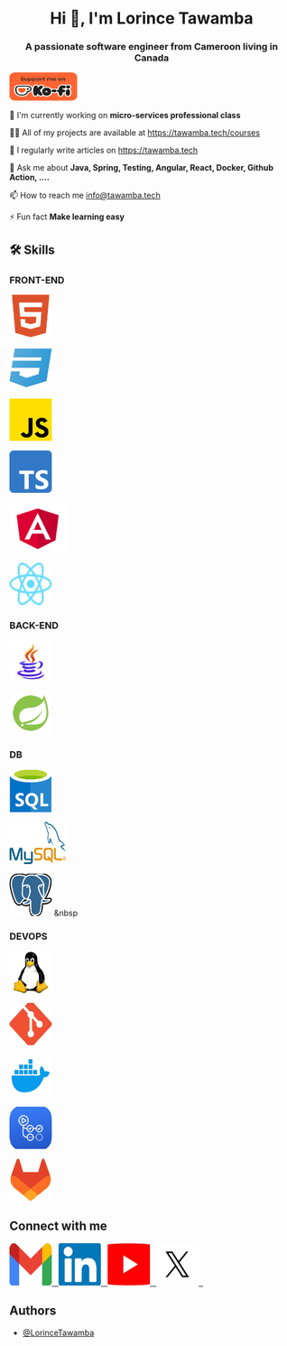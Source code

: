 #  <h1 align="center">Hi 👋, I'm Lorince Tawamba</h1> 

### **<p align="center">A passionate software engineer from Cameroon living in Canada</p>**

<p> 
	<a href="https://ko-fi.com/lorincetawamba" target="_blank">
		<img src="https://github.com/LorinceTawamba/LorinceTawamba/blob/main/images/kofi.png" alt="Kofi" height="50" width="120" /> 
	</a> 
</p>

🔭 I'm currently working on **micro-services professional class** 

👩‍💻 All of my projects are available at https://tawamba.tech/courses 

📝 I regularly write articles on https://tawamba.tech 

💬 Ask me about **Java, Spring, Testing, Angular, React, Docker, Github Action, ....** 

📫 How to reach me info@tawamba.tech 

⚡️ Fun fact **Make learning easy** 

## 🛠 Skills

### FRONT-END 
<p>
<img src="https://github.com/LorinceTawamba/LorinceTawamba/blob/main/images/html5.png" alt="HTML5" height="75" width="75" /> &nbsp;

<img src="https://github.com/LorinceTawamba/LorinceTawamba/blob/main/images/css3.png" alt="CSS3" height="75" width="75" /> &nbsp;

<img src="https://github.com/LorinceTawamba/LorinceTawamba/blob/main/images/js.png" alt="JavaScript" height="75" width="75" /> &nbsp;

<img src="https://github.com/LorinceTawamba/LorinceTawamba/blob/main/images/typescript.png" alt="TypeScript" height="75" width="75" /> &nbsp;

<img src="https://github.com/LorinceTawamba/LorinceTawamba/blob/main/images/Angular.svg" alt="Angular" height="90" width="100" /> &nbsp;

<img src="https://github.com/LorinceTawamba/LorinceTawamba/blob/main/images/react.svg" alt="React" height="75" width="75" /> &nbsp;
</p> 

### BACK-END 
<p>
<img src="https://github.com/LorinceTawamba/LorinceTawamba/blob/main/images/java.png" alt="Java" height="75" width="75" /> &nbsp;

<img src="https://github.com/LorinceTawamba/LorinceTawamba/blob/main/images/springboot.png" alt="Spring Boot" height="75" width="75" /> &nbsp;
</p> 

### DB 
<p>
<img src="https://github.com/LorinceTawamba/LorinceTawamba/blob/main/images/sql.png" alt="SQL" height="75" width="75" /> &nbsp;

<img src="https://github.com/LorinceTawamba/LorinceTawamba/blob/main/images/mysql.png" alt="Mysql" height="75" width="100" /> &nbsp;

<img src="https://github.com/LorinceTawamba/LorinceTawamba/blob/main/images/postgresql.png" alt="Postegresql" height="75" width="75" /> &nbsp
</p> 

### DEVOPS 
<p>
<img src="https://github.com/LorinceTawamba/LorinceTawamba/blob/main/images/linux.jpeg" alt="Linux" height="75" width="75" /> &nbsp;

<img src="https://github.com/LorinceTawamba/LorinceTawamba/blob/main/images/git.png" alt="Git" height="75" width="75" /> &nbsp;

<img src="https://github.com/LorinceTawamba/LorinceTawamba/blob/main/images/docker.png" alt="Docker" height="75" width="75" /> &nbsp;

<img src="https://github.com/LorinceTawamba/LorinceTawamba/blob/main/images/githubaction.jpeg" alt="Github Action" height="75" width="75" /> &nbsp;

<img src="https://github.com/LorinceTawamba/LorinceTawamba/blob/main/images/gitlab.png" alt="Gitlab" height="75" width="75" /> &nbsp;
</p> 

## Connect with me
<p>  
	<a href="mailto:lorince.tawamba@gmail.com" target="_blank">
		<img src="https://github.com/LorinceTawamba/LorinceTawamba/blob/main/images/gmail.webp" alt="Linkedin" height="75" width="75" /> &nbsp;
	</a>
	<a href="https://www.linkedin.com/in/lorincetawamba/" target="_blank">
		<img src="https://github.com/LorinceTawamba/LorinceTawamba/blob/main/images/linkedin.png" alt="Linkedin" height="75" width="75" /> &nbsp;
	</a>
	<a href="https://www.youtube.com/@LorinceTawamba" target="_blank">
		<img src="https://github.com/LorinceTawamba/LorinceTawamba/blob/main/images/youtube.jpeg" alt="Youtube" height="75" width="75" /> &nbsp;
	</a>
	<a href="https://www.x.com/@LorinceTawamba" target="_blank">
		<img src="https://github.com/LorinceTawamba/LorinceTawamba/blob/main/images/x.png" alt="X" height="75" width="75" /> &nbsp;
	</a>
</p>

## Authors

- [@LorinceTawamba](https://www.github.com/LorinceTawamba)
